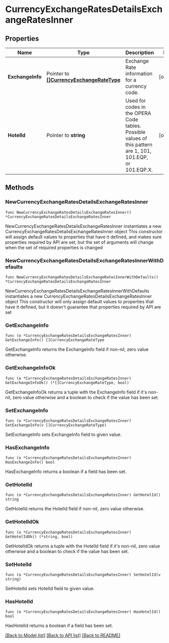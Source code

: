 # CurrencyExchangeRatesDetailsExchangeRatesInner

## Properties

Name | Type | Description | Notes
------------ | ------------- | ------------- | -------------
**ExchangeInfo** | Pointer to [**[]CurrencyExchangeRateType**](CurrencyExchangeRateType.md) | Exchange Rate information for a currency code. | [optional] 
**HotelId** | Pointer to **string** | Used for codes in the OPERA Code tables. Possible values of this pattern are 1, 101, 101.EQP, or 101.EQP.X. | [optional] 

## Methods

### NewCurrencyExchangeRatesDetailsExchangeRatesInner

`func NewCurrencyExchangeRatesDetailsExchangeRatesInner() *CurrencyExchangeRatesDetailsExchangeRatesInner`

NewCurrencyExchangeRatesDetailsExchangeRatesInner instantiates a new CurrencyExchangeRatesDetailsExchangeRatesInner object
This constructor will assign default values to properties that have it defined,
and makes sure properties required by API are set, but the set of arguments
will change when the set of required properties is changed

### NewCurrencyExchangeRatesDetailsExchangeRatesInnerWithDefaults

`func NewCurrencyExchangeRatesDetailsExchangeRatesInnerWithDefaults() *CurrencyExchangeRatesDetailsExchangeRatesInner`

NewCurrencyExchangeRatesDetailsExchangeRatesInnerWithDefaults instantiates a new CurrencyExchangeRatesDetailsExchangeRatesInner object
This constructor will only assign default values to properties that have it defined,
but it doesn't guarantee that properties required by API are set

### GetExchangeInfo

`func (o *CurrencyExchangeRatesDetailsExchangeRatesInner) GetExchangeInfo() []CurrencyExchangeRateType`

GetExchangeInfo returns the ExchangeInfo field if non-nil, zero value otherwise.

### GetExchangeInfoOk

`func (o *CurrencyExchangeRatesDetailsExchangeRatesInner) GetExchangeInfoOk() (*[]CurrencyExchangeRateType, bool)`

GetExchangeInfoOk returns a tuple with the ExchangeInfo field if it's non-nil, zero value otherwise
and a boolean to check if the value has been set.

### SetExchangeInfo

`func (o *CurrencyExchangeRatesDetailsExchangeRatesInner) SetExchangeInfo(v []CurrencyExchangeRateType)`

SetExchangeInfo sets ExchangeInfo field to given value.

### HasExchangeInfo

`func (o *CurrencyExchangeRatesDetailsExchangeRatesInner) HasExchangeInfo() bool`

HasExchangeInfo returns a boolean if a field has been set.

### GetHotelId

`func (o *CurrencyExchangeRatesDetailsExchangeRatesInner) GetHotelId() string`

GetHotelId returns the HotelId field if non-nil, zero value otherwise.

### GetHotelIdOk

`func (o *CurrencyExchangeRatesDetailsExchangeRatesInner) GetHotelIdOk() (*string, bool)`

GetHotelIdOk returns a tuple with the HotelId field if it's non-nil, zero value otherwise
and a boolean to check if the value has been set.

### SetHotelId

`func (o *CurrencyExchangeRatesDetailsExchangeRatesInner) SetHotelId(v string)`

SetHotelId sets HotelId field to given value.

### HasHotelId

`func (o *CurrencyExchangeRatesDetailsExchangeRatesInner) HasHotelId() bool`

HasHotelId returns a boolean if a field has been set.


[[Back to Model list]](../README.md#documentation-for-models) [[Back to API list]](../README.md#documentation-for-api-endpoints) [[Back to README]](../README.md)



